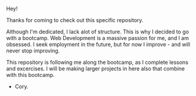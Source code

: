 Hey!

Thanks for coming to check out this specific repository. 

Although I'm dedicated, I lack alot of structure. This is why I decided to go with a bootcamp. Web Development is a massive passion for me, and I am obsessed. I seek employment in the future, but for now I improve - and will never stop improving.

This repository is following me along the bootcamp, as I complete lessons and excercises. I will be making larger projects in here also that combine with this bootcamp. 

- Cory.
